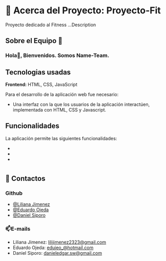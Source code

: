# 🚀 Acerca del Proyecto: Proyecto-Fit

Proyecto dedicado al Fitness ...Description

## Sobre el Equipo 💪
### Hola👋, Bienvenidos. Somos Name-Team.

## Tecnologias usadas

**Frontend:** HTML, CSS, JavaScript

Para el desarrollo de la aplicación web fue necesario:
- Una interfaz con la que los usuarios de la aplicación interactúen, implementada con HTML, CSS y Javascript.


## Funcionalidades
La aplicación permite las siguientes funcionalidades:

-
-
-
#
## 🔗 Contactos
### Github
- [@Liliana Jimenez](https://github.com/lilicell)
- [@Eduardo Ojeda](https://github.com/Edujeo)
- [@Daniel Siporo](https://github.com/DanielSw777)

### 📫E-mails
- Liliana Jimenez: lilijimenez2323@gmail.com
- Eduardo Ojeda: edujeo_@hotmail.com
- Daniel Siporo: danieledgar.sw@gmail.com
